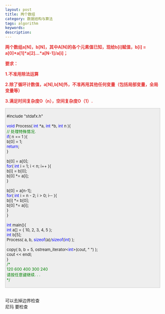 ```yaml
---
layout: post
title: 两个数组
category: 数据结构与算法
tags: algorithm
keywords: 
description: 
---
```


**<span
style="color:#e53333;">两个数组a[N]，b[N]，其中A[N]的各个元素值已知，现给b[i]赋值，b[i]
= a[0]\*a[1]\*a[2]...\*a[N-1]/a[i]；</span>**

**<span style="color:#e53333;">要求：</span>**

**<span style="color:#e53333;">1.不准用除法运算</span>**

**<span
style="color:#e53333;">2.除了循环计数值，a[N],b[N]外，不准再用其他任何变量（包括局部变量，全局变量等）</span>**

**<span
style="color:#e53333;">3.满足时间复杂度O（n），空间复杂度O（1）.</span>**

<div
style="border-bottom:#cccccc 1px solid;border-left:#cccccc 1px solid;padding-bottom:4px;background-color:#eeeeee;padding-left:4px;width:98%;padding-right:5px;font-size:13px;word-break:break-all;border-top:#cccccc 1px solid;border-right:#cccccc 1px solid;padding-top:4px;">

\#include "stdafx.h"\
\
 <span style="color:#0000ff;">void</span> Process( <span
style="color:#0000ff;">int</span> \*a, <span
style="color:#0000ff;">int</span> \*b, <span
style="color:#0000ff;">int</span> n ){\
     <span style="color:#008000;">//</span><span
style="color:#008000;"> 处理特殊情况.</span><span
style="color:#008000;">\
 </span>    <span style="color:#0000ff;">if</span>( n == 1 ){\
         b[0] = 1;\
         <span style="color:#0000ff;">return</span>;\
     }\
\
     b[0] = a[0];\
     <span style="color:#0000ff;">for</span>( <span
style="color:#0000ff;">int</span> i = 1; i \< n; i++ ){\
         b[i] = b[0];\
         b[0] \*= a[i];\
     }\
\
     b[0] = a[n-1];\
     <span style="color:#0000ff;">for</span>( <span
style="color:#0000ff;">int</span> i = n - 2; i \> 0; i-- ){\
         b[i] \*= b[0];\
         b[0] \*= a[i];\
     }\
 }\
\
 <span style="color:#0000ff;">int</span> main(){\
     <span style="color:#0000ff;">int</span> a[] = { 10, 2, 3, 4, 5 };\
     <span style="color:#0000ff;">int</span> b[5];\
     Process( a, b, <span style="color:#0000ff;">sizeof</span>(a)/<span
style="color:#0000ff;">sizeof</span>(<span
style="color:#0000ff;">int</span>) );\
\
     copy( b, b + 5, ostream\_iterator\<<span
style="color:#0000ff;">int</span>\>(cout, " ") );\
     cout \<\< endl;\
 }\
 <span style="color:#008000;">/\*</span><span style="color:#008000;">\
 120 600 400 300 240\
 请按任意键继续. . .\
 </span><span style="color:#008000;">\*/</span>

</div>

 

\
可以去掉边界检查\
尼玛 要检查










